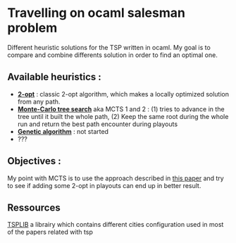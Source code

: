 # Travelling on ocaml salesman problem
Different heuristic solutions for the TSP written in ocaml.
My goal is to compare and combine differents solution in order to find an optimal one.
## Available heuristics : 
- [**2-opt**](https://en.wikipedia.org/wiki/2-opt) : classic 2-opt algorithm, which makes a locally optimized solution from any path.
- [**Monte-Carlo tree search**](https://en.wikipedia.org/wiki/Monte_Carlo_tree_search) aka MCTS 1 and 2 : (1) tries to advance in the tree until it built the whole path, (2) Keep the same root during the whole run and return the best path encounter during playouts
-  [**Genetic algorithm**](https://en.wikipedia.org/wiki/Genetic_algorithm) : not started
-  ???
## Objectives :
My point with MCTS is to use the approach described in [this paper](http://sasimi.jp/new/sasimi2016/files/archive/pdf/p352_R4-14.pdf) and try to see if adding some 2-opt in playouts can end up in better result.
## Ressources
[TSPLIB](http://comopt.ifi.uni-heidelberg.de/software/TSPLIB95/tsp/) a librairy which contains different cities configuration used in most of the papers related with tsp 
